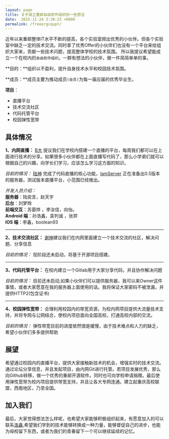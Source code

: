 ```yaml
---
layout: page
title: 关于成立重邮自由软件组织的一些想法
date:  2015-11-24 3:39:23 +0800
permalink: /freeorgcqupt/
---
```


近年以来重邮整体IT水平不断的提高，各个实验室频出优秀的小伙伴。但各个实验室中缺乏一定的技术交流。同时拿了优秀Offer的小伙伴们也没有一个平台来给组织大家来，贡献一些技术问题，提高整体学校的技术氛围。 所以我提议希望能成立一个在校内的`自由软件组织`。一群有想法的小伙伴，做一件简简单单的事。
   
**目的：**组织以不盈利，提升自身技术水平和校园技术氛围。

**成员：**成员主要为推动成员`(会员)`为每一届应届的优秀毕业生。

**项目**：

-  直播平台
-  技术交流社区
-  代码托管平台
-  校园弹性宽带  


具体情况
--------- 

**1、内网直播：** [B大](http://ios.dog/) 提议我们在学校内搭建一个直播的平台，每周我们都可以在上面进行技术的分享。如果很多小伙伴都在上面直播写代码了，那么小学弟们就可以根据自己的兴趣，向学长们学习，应该怎么学习这方面的知识。

*目前的情况：*  [陆神](https://ilulu.xyz/) 完成了代码直播的核心功能，[IamServer](https://github.com/Alienero/IamServer) 正在准备出0.5版本的服务器，测试版本直播平台，小范围已经推出。

*开发人员介绍：*   
     **服务器**：陆奕言，赵天宇   
     **后台**：刘梦玲   
     **前端交互**：苏晏烨 ，李汝佳，向怡。   
     **Android 端**：孙浩鑫，袁列诚 ，张羿   
     **IOS 端**：李鑫，boolean93 

--------------

**2、技术交流社区：** [谢神](http://coderxie.duapp.com)建议我们在内网里面建立一个技术交流的社区，解决问题、分享信息

*目前的情况：* 现阶段还未启动，将基于开源项目搭建。

----------------

**3、代码托管平台：** 在校内建立一个Gitlab用于大家分享代码，并且协作解决问题

*目前的情况：* 目前还未启动,如果小伙伴们可以提供服务器，我可以来Owner这件事情，或者大家愿意在我的服务器上面使用的话。我将保证大家密码不被泄漏，并提供HTTP2(包含证书)

-------------

**4、校园弹性宽带：** 合理利用校园内的带宽资源，为校内网项目提供大流量技术支持，并将专网与公网结合，使校内项目面向全国高校，打通高校内部的交流。

*目前的情况：* 弹性带宽目前的进度依然很是缓慢，由于技术难点和人力的缺乏，希望小伙伴们多多提供帮助

展望
---
希望通过校园内的直播平台，提供大家接触新技术的机会，增强实时的技术交流。通过论坛分享信息，并且发起项目，由内网Git进行托管。若项目发展优秀，那么向Github转移，做一个优秀的重邮开源软件。同时也可向学校申请捐赠。最后使用弹性宽带为校内项目提供带宽支持，并且让各大专网连通。建立起重庆高校联盟，西南地区，乃至全国。   


加入我们
---
最后，大家觉得想法怎么样呢，也希望大家能够积极组织起来，有愿意加入的可以联系[浩鑫](http://jucsinyu.com/),希望我们学到的技术能够转换成一种力量，能够督促自己的进步，也能为母校留下东西，或者为我们的青春留下一个可以继续延续的记忆。
